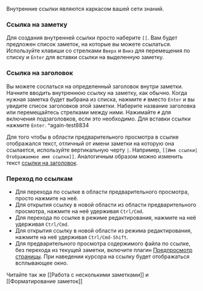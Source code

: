 Внутренние ссылки являются каркасом вашей сети знаний.

### Ссылка на заметку

Для создания внутренней ссылки просто наберите `[[`. Вам будет предложен список заметок, на которые вы можете ссылаться. Используйте клавиши со стрелками `Вверх` и `Вниз` для перемещения по списку и `Enter` для вставки ссылки на выделенную заметку. 

### Ссылка на заголовок

Вы можете сослаться на определенный заголовок внутри заметки. Начните вводить внутреннюю ссылку на заметку, как обычно. Когда нужная заметка будет выбрана из списка, нажмите `#` вместо `Enter` и вы увидите список заголовков этой заметки. Наберите название заголовка или перемещайтесь стрелками между ними. Нажимайте `#` для включения подзаголовков, если это необходимо. Для вставки ссылки нажмите `Enter`. ^again-test8834

Для того чтобы в области предварительного просмотра в ссылке отображался текст, отличный от имени заметки на которую она ссылается, используйте вертикальную черту `|`. Например, `[[Имя ссылки|Отображаемое имя ссылки]]`. Аналогичным образом можно изменить текст [ссылки на заголовок](https://publish.obsidian.md/help-ru/%D0%A0%D1%83%D0%BA%D0%BE%D0%B2%D0%BE%D0%B4%D1%81%D1%82%D0%B2%D0%B0/%D0%A1%D0%B2%D0%BE%D1%80%D0%B0%D1%87%D0%B8%D0%B2%D0%B0%D0%BD%D0%B8%D0%B5+%D0%B7%D0%B0%D0%B3%D0%BE%D0%BB%D0%BE%D0%B2%D0%BA%D0%BE%D0%B2+%D0%B8+%D1%81%D0%BF%D0%B8%D1%81%D0%BA%D0%BE%D0%B2#%D0%92%20%D0%BA%D0%B0%D1%87%D0%B5%D1%81%D1%82%D0%B2%D0%B5%20%D0%BF%D1%80%D0%B8%D0%BC%D0%B5%D1%80%D0%B0).

### Переход по ссылкам

- Для перехода по ссылке в области предварительного просмотра, просто нажмите на неё.
- Для открытия ссылку в новой области из области предварительного просмотра, нажмите на неё удерживая `Ctrl/Cmd`.
- Для перехода по ссылке в режиме редактирования, нажмите на неё удерживая `Ctrl/Cmd`.
- Для открытия ссылку в новой области из режима редактирования, нажмите на неё удерживая `Ctrl/Cmd-Shift`.
- Для предварительного просмотра содержимого файла по ссылке, без перехода из текущей заметки, включите плагин [Предпросмотр страницы](https://publish.obsidian.md/help-ru/%D0%9F%D0%BB%D0%B0%D0%B3%D0%B8%D0%BD%D1%8B/%D0%9F%D1%80%D0%B5%D0%B4%D0%BF%D1%80%D0%BE%D1%81%D0%BC%D0%BE%D1%82%D1%80+%D1%81%D1%82%D1%80%D0%B0%D0%BD%D0%B8%D1%86%D1%8B). При наведении курсора на ссылку будет отображаться всплывающее окно.


Читайте так же [[Работа с несколькими заметками]] и [[Форматирование заметок]]